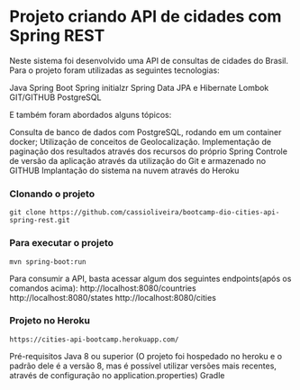 # Projeto criando API de cidades com Spring REST

Neste sistema foi desenvolvido uma API de consultas de cidades do Brasil. Para o projeto foram utilizadas as seguintes tecnologias:

Java
Spring Boot
Spring initialzr
Spring Data JPA e Hibernate
Lombok
GIT/GITHUB
PostgreSQL

E também foram abordados alguns tópicos:

Consulta de banco de dados com PostgreSQL, rodando em um container docker;
Utilização de conceitos de Geolocalização.
Implementação de paginação dos resultados através dos recursos do próprio Spring
Controle de versão da aplicação através da utilização do Git e armazenado no GITHUB
Implantação do sistema na nuvem através do Heroku

### Clonando o projeto
`git clone https://github.com/cassioliveira/bootcamp-dio-cities-api-spring-rest.git`

### Para executar o projeto
`mvn spring-boot:run`

Para consumir a API, basta acessar algum dos seguintes endpoints(após os comandos acima):
http://localhost:8080/countries
http://localhost:8080/states
http://localhost:8080/cities

### Projeto no Heroku
`https://cities-api-bootcamp.herokuapp.com/`

Pré-requisitos
Java 8 ou superior (O projeto foi hospedado no heroku e o padrão dele é a versão 8, mas é possível utilizar versões mais recentes, através de configuração no application.properties)
Gradle

